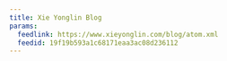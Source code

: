 ```yaml
---
title: Xie Yonglin Blog
params:
  feedlink: https://www.xieyonglin.com/blog/atom.xml
  feedid: 19f19b593a1c68171eaa3ac08d236112
---
```


